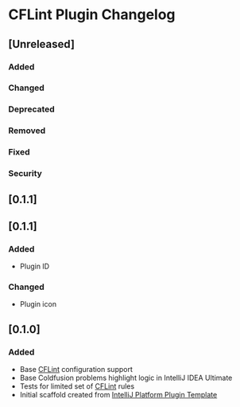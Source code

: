 <!-- Keep a Changelog guide -> https://keepachangelog.com -->

# CFLint Plugin Changelog

## [Unreleased]
### Added

### Changed

### Deprecated

### Removed

### Fixed

### Security
## [0.1.1]

## [0.1.1]
### Added
- Plugin ID
### Changed
- Plugin icon

## [0.1.0]
### Added
- Base [CFLint](https://github.com/cflint/CFLint) configuration support
- Base Coldfusion problems highlight logic in IntelliJ IDEA Ultimate
- Tests for limited set of [CFLint](https://github.com/cflint/CFLint) rules
- Initial scaffold created from [IntelliJ Platform Plugin Template](https://github.com/JetBrains/intellij-platform-plugin-template)
